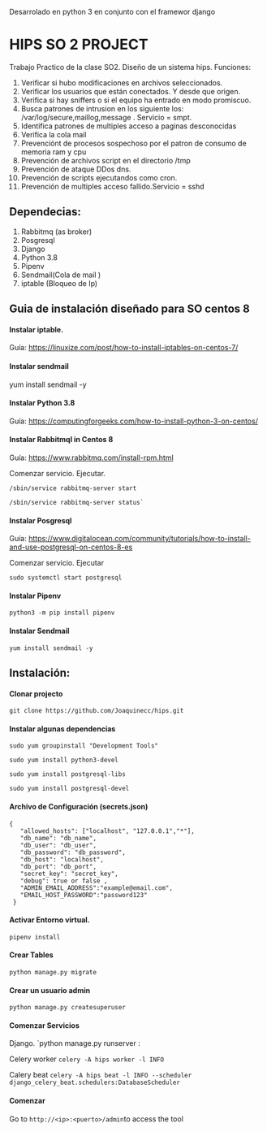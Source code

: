 Desarrolado en python 3 en conjunto con el framewor django

# HIPS SO 2 PROJECT
Trabajo Practico de la clase SO2. Diseño de un sistema hips.
Funciones:
1. Verificar si hubo modificaciones en archivos seleccionados.
2. Verificar los usuarios que están conectados. Y desde que origen.
3. Verifica si hay sniffers o si el equipo ha entrado en modo promiscuo.
4. Busca patrones de intrusion en los siguiente los: /var/log/secure,maillog,message . Servicio = smpt.
5. Identifica patrones de multiples acceso a paginas desconocidas
6. Verifica la cola mail
7. Prevenciónt de procesos sospechoso por el patron de consumo de memoria ram y cpu
8. Prevención de archivos script en el directorio /tmp
9. Prevención de ataque DDos dns.
10. Prevención de scripts ejecutandos como cron.
11. Prevención de multiples acceso fallido.Servicio = sshd

## Dependecias:

1. Rabbitmq (as broker)
2. Posgresql
3. Django
4. Python 3.8
5. Pipenv
6. Sendmail(Cola de mail )
7. iptable (Bloqueo de Ip)

## Guia de instalación diseñado para SO centos 8

#### Instalar iptable. 
Guía: https://linuxize.com/post/how-to-install-iptables-on-centos-7/

#### Instalar sendmail
yum install sendmail -y

#### Instalar  Python 3.8
Guía: https://computingforgeeks.com/how-to-install-python-3-on-centos/

#### Instalar  Rabbitmql in Centos 8

Guía: https://www.rabbitmq.com/install-rpm.html

Comenzar servicio. Ejecutar.

 ```
/sbin/service rabbitmq-server start

/sbin/service rabbitmq-server status`
 ```

#### Instalar Posgresql

Guía: https://www.digitalocean.com/community/tutorials/how-to-install-and-use-postgresql-on-centos-8-es

Comenzar servicio. Ejecutar

`sudo systemctl start postgresql`

#### Instalar Pipenv

`python3 -m pip install pipenv`

#### Instalar Sendmail

`yum install sendmail -y`


## Instalación:

#### Clonar projecto

`git clone https://github.com/Joaquinecc/hips.git`

#### Instalar algunas dependencias
 ```
sudo yum groupinstall "Development Tools"

sudo yum install python3-devel

sudo yum install postgresql-libs

sudo yum install postgresql-devel
 ```
#### Archivo de Configuración (secrets.json)
 ```
{
    "allowed_hosts": ["localhost", "127.0.0.1","*"],
    "db_name": "db_name",
    "db_user": "db_user",
    "db_password": "db_password",
    "db_host": "localhost",
    "db_port": "db_port",
    "secret_key": "secret_key",
    "debug": true or false ,
    "ADMIN_EMAIL_ADDRESS":"example@email.com",
    "EMAIL_HOST_PASSWORD":"password123"
  }
 ```
#### Activar Entorno virtual.

`pipenv install`

#### Crear Tables

`python manage.py migrate`

#### Crear un usuario admin

`python manage.py createsuperuser`

#### Comenzar Servicios

Django.
`python manage.py runserver <ip>:<puerto>

Celery worker
`celery -A hips worker -l INFO`

Calery beat
`celery -A hips beat -l INFO --scheduler django_celery_beat.schedulers:DatabaseScheduler`

#### Comenzar
Go to `http://<ip>:<puerto>/admin`to access the tool

